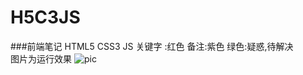 # H5C3JS
###前端笔记 HTML5 CSS3 JS
关键字 :红色 备注:紫色 绿色:疑惑,待解决<br/>
图片为运行效果
![pic](https://github.com/buffge/H5C3JS/blob/master/public/images/pic_buffge_2017-02-20-03_39_19.png "脚本运行效果")
